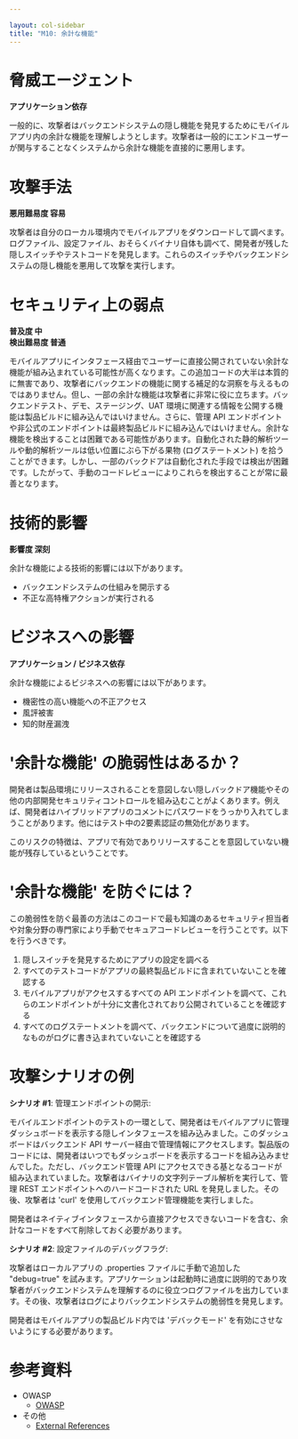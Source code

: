 ```yaml
---

layout: col-sidebar
title: "M10: 余計な機能"
---
```


# 脅威エージェント

**アプリケーション依存**

一般的に、攻撃者はバックエンドシステムの隠し機能を発見するためにモバイルアプリ内の余計な機能を理解しようとします。攻撃者は一般的にエンドユーザーが関与することなくシステムから余計な機能を直接的に悪用します。
# 攻撃手法

**悪用難易度 容易**

 攻撃者は自分のローカル環境内でモバイルアプリをダウンロードして調べます。ログファイル、設定ファイル、おそらくバイナリ自体も調べて、開発者が残した隠しスイッチやテストコードを発見します。これらのスイッチやバックエンドシステムの隠し機能を悪用して攻撃を実行します。

# セキュリティ上の弱点

**普及度 中** <br />
**検出難易度 普通**

モバイルアプリにインタフェース経由でユーザーに直接公開されていない余計な機能が組み込まれている可能性が高くなります。この追加コードの大半は本質的に無害であり、攻撃者にバックエンドの機能に関する補足的な洞察を与えるものではありません。但し、一部の余計な機能は攻撃者に非常に役に立ちます。バックエンドテスト、デモ、ステージング、UAT 環境に関連する情報を公開する機能は製品ビルドに組み込んではいけません。さらに、管理 API エンドポイントや非公式のエンドポイントは最終製品ビルドに組み込んではいけません。余計な機能を検出することは困難である可能性があります。自動化された静的解析ツールや動的解析ツールは低い位置にぶら下がる果物 (ログステートメント) を拾うことができます。しかし、一部のバックドアは自動化された手段では検出が困難です。したがって、手動のコードレビューによりこれらを検出することが常に最善となります。

# 技術的影響

**影響度 深刻**

余計な機能による技術的影響には以下があります。
- バックエンドシステムの仕組みを開示する
- 不正な高特権アクションが実行される


# ビジネスへの影響

**アプリケーション / ビジネス依存**


余計な機能によるビジネスへの影響には以下があります。
- 機密性の高い機能への不正アクセス
- 風評被害
- 知的財産漏洩

# '余計な機能' の脆弱性はあるか？

開発者は製品環境にリリースされることを意図しない隠しバックドア機能やその他の内部開発セキュリティコントロールを組み込むことがよくあります。例えば、開発者はハイブリッドアプリのコメントにパスワードをうっかり入れてしまうことがあります。他にはテスト中の2要素認証の無効化があります。

このリスクの特徴は、アプリで有効でありリリースすることを意図していない機能が残存しているということです。

# '余計な機能' を防ぐには？

この脆弱性を防ぐ最善の方法はこのコードで最も知識のあるセキュリティ担当者や対象分野の専門家により手動でセキュアコードレビューを行うことです。以下を行うべきです。

1. 隠しスイッチを発見するためにアプリの設定を調べる
2. すべてのテストコードがアプリの最終製品ビルドに含まれていないことを確認する
3. モバイルアプリがアクセスするすべての API エンドポイントを調べて、これらのエンドポイントが十分に文書化されており公開されていることを確認する
4. すべてのログステートメントを調べて、バックエンドについて過度に説明的なものがログに書き込まれていないことを確認する

# 攻撃シナリオの例

**シナリオ #1**: 管理エンドポイントの開示:

モバイルエンドポイントのテストの一環として、開発者はモバイルアプリに管理ダッシュボードを表示する隠しインタフェースを組み込みました。このダッシュボードはバックエンド API サーバー経由で管理情報にアクセスします。製品版のコードには、開発者はいつでもダッシュボードを表示するコードを組み込みませんでした。ただし、バックエンド管理 API にアクセスできる基となるコードが組み込まれていました。攻撃者はバイナリの文字列テーブル解析を実行して、管理 REST エンドポイントへのハードコードされた URL を発見しました。その後、攻撃者は 'curl' を使用してバックエンド管理機能を実行しました。

開発者はネイティブインタフェースから直接アクセスできないコードを含む、余計なコードをすべて削除しておく必要があります。

**シナリオ #2**: 設定ファイルのデバッグフラグ:

攻撃者はローカルアプリの .properties ファイルに手動で追加した "debug=true" を試みます。アプリケーションは起動時に過度に説明的であり攻撃者がバックエンドシステムを理解するのに役立つログファイルを出力しています。その後、攻撃者はログによりバックエンドシステムの脆弱性を発見します。

開発者はモバイルアプリの製品ビルド内では 'デバックモード' を有効にさせないようにする必要があります。

# 参考資料

- OWASP
  - [OWASP](https://www.owasp.org/)
- その他
  - [External References](http://cwe.mitre.org/)
